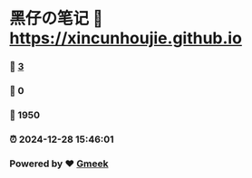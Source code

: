 # 黑仔の笔记 :link: https://xincunhoujie.github.io 
### :page_facing_up: [3](https://xincunhoujie.github.io/tag.html) 
### :speech_balloon: 0 
### :hibiscus: 1950 
### :alarm_clock: 2024-12-28 15:46:01 
### Powered by :heart: [Gmeek](https://github.com/Meekdai/Gmeek)
